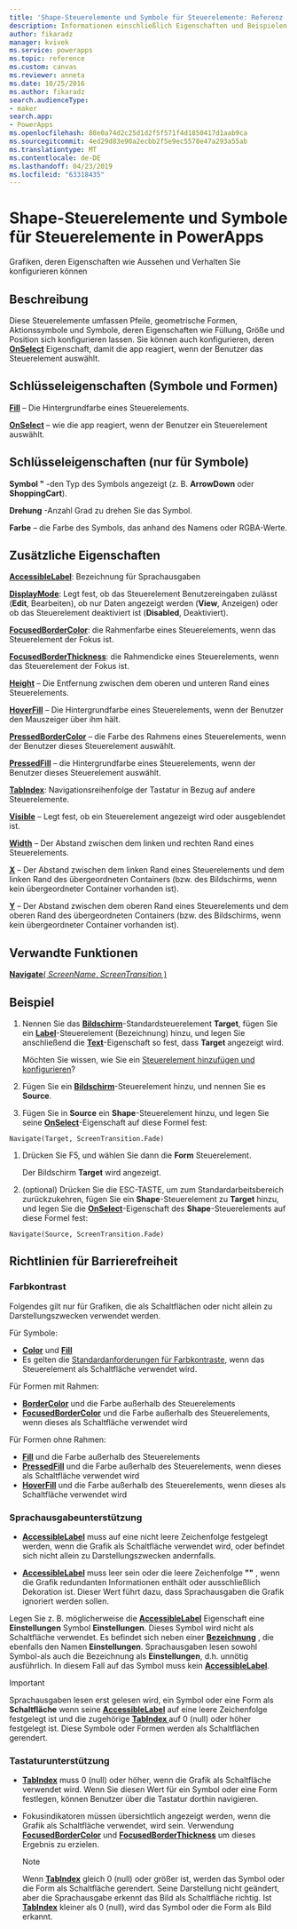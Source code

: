 ```yaml
---
title: 'Shape-Steuerelemente und Symbole für Steuerelemente: Referenz | Microsoft-Dokumentation'
description: Informationen einschließlich Eigenschaften und Beispielen für Shape-Steuerelemente und Symbole für Steuerelemente
author: fikaradz
manager: kvivek
ms.service: powerapps
ms.topic: reference
ms.custom: canvas
ms.reviewer: anneta
ms.date: 10/25/2016
ms.author: fikaradz
search.audienceType:
- maker
search.app:
- PowerApps
ms.openlocfilehash: 88e0a74d2c25d1d2f5f571f4d1850417d1aab9ca
ms.sourcegitcommit: 4ed29d83e90a2ecbb2f5e9ec5578e47a293a55ab
ms.translationtype: MT
ms.contentlocale: de-DE
ms.lasthandoff: 04/23/2019
ms.locfileid: "63318435"
---
```

# <a name="shape-controls-and-icon-controls-in-powerapps"></a>Shape-Steuerelemente und Symbole für Steuerelemente in PowerApps
Grafiken, deren Eigenschaften wie Aussehen und Verhalten Sie konfigurieren können

## <a name="description"></a>Beschreibung
Diese Steuerelemente umfassen Pfeile, geometrische Formen, Aktionssymbole und Symbole, deren Eigenschaften wie Füllung, Größe und Position sich konfigurieren lassen. Sie können auch konfigurieren, deren **[OnSelect](properties-core.md)** Eigenschaft, damit die app reagiert, wenn der Benutzer das Steuerelement auswählt.

## <a name="key-properties-icons-and-shapes"></a>Schlüsseleigenschaften (Symbole und Formen)
**[Fill](properties-color-border.md)** – Die Hintergrundfarbe eines Steuerelements.

**[OnSelect](properties-core.md)**  – wie die app reagiert, wenn der Benutzer ein Steuerelement auswählt.

## <a name="key-properties-icons-only"></a>Schlüsseleigenschaften (nur für Symbole)

**Symbol "** -den Typ des Symbols angezeigt (z. B. **ArrowDown** oder **ShoppingCart**). 

**Drehung** -Anzahl Grad zu drehen Sie das Symbol. 

**Farbe** – die Farbe des Symbols, das anhand des Namens oder RGBA-Werte.

## <a name="additional-properties"></a>Zusätzliche Eigenschaften
**[AccessibleLabel](properties-accessibility.md)**: Bezeichnung für Sprachausgaben

**[DisplayMode](properties-core.md)**: Legt fest, ob das Steuerelement Benutzereingaben zulässt (**Edit**, Bearbeiten), ob nur Daten angezeigt werden (**View**, Anzeigen) oder ob das Steuerelement deaktiviert ist (**Disabled**, Deaktiviert).

**[FocusedBorderColor](properties-color-border.md)**: die Rahmenfarbe eines Steuerelements, wenn das Steuerelement der Fokus ist.

**[FocusedBorderThickness](properties-color-border.md)**: die Rahmendicke eines Steuerelements, wenn das Steuerelement der Fokus ist.

**[Height](properties-size-location.md)** – Die Entfernung zwischen dem oberen und unteren Rand eines Steuerelements.

**[HoverFill](properties-color-border.md)** – Die Hintergrundfarbe eines Steuerelements, wenn der Benutzer den Mauszeiger über ihm hält.

**[PressedBorderColor](properties-color-border.md)**  – die Farbe des Rahmens eines Steuerelements, wenn der Benutzer dieses Steuerelement auswählt.

**[PressedFill](properties-color-border.md)**  – die Hintergrundfarbe eines Steuerelements, wenn der Benutzer dieses Steuerelement auswählt.

**[TabIndex](properties-accessibility.md)**: Navigationsreihenfolge der Tastatur in Bezug auf andere Steuerelemente.

**[Visible](properties-core.md)** – Legt fest, ob ein Steuerelement angezeigt wird oder ausgeblendet ist.

**[Width](properties-size-location.md)** – Der Abstand zwischen dem linken und rechten Rand eines Steuerelements.

**[X](properties-size-location.md)** – Der Abstand zwischen dem linken Rand eines Steuerelements und dem linken Rand des übergeordneten Containers (bzw. des Bildschirms, wenn kein übergeordneter Container vorhanden ist).

**[Y](properties-size-location.md)** – Der Abstand zwischen dem oberen Rand eines Steuerelements und dem oberen Rand des übergeordneten Containers (bzw. des Bildschirms, wenn kein übergeordneter Container vorhanden ist).

## <a name="related-functions"></a>Verwandte Funktionen

[**Navigate**( *ScreenName*, *ScreenTransition* )](../functions/function-navigate.md)

## <a name="example"></a>Beispiel

1. Nennen Sie das **[Bildschirm](control-screen.md)**-Standardsteuerelement **Target**, fügen Sie ein **[Label](control-text-box.md)**-Steuerelement (Bezeichnung) hinzu, und legen Sie anschließend die  **[Text](properties-core.md)**-Eigenschaft so fest, dass **Target** angezeigt wird.

    Möchten Sie wissen, wie Sie ein [Steuerelement hinzufügen und konfigurieren](../add-configure-controls.md)?

1. Fügen Sie ein **[Bildschirm](control-screen.md)**-Steuerelement hinzu, und nennen Sie es **Source**.

1. Fügen Sie in **Source** ein **Shape**-Steuerelement hinzu, und legen Sie seine **[OnSelect](properties-core.md)**-Eigenschaft auf diese Formel fest:

  `Navigate(Target, ScreenTransition.Fade)`
  
1. Drücken Sie F5, und wählen Sie dann die **Form** Steuerelement.

    Der Bildschirm **Target** wird angezeigt.

1. (optional) Drücken Sie die ESC-TASTE, um zum Standardarbeitsbereich zurückzukehren, fügen Sie ein **Shape**-Steuerelement zu **Target** hinzu, und legen Sie die **[OnSelect](properties-core.md)**-Eigenschaft des **Shape**-Steuerelements auf diese Formel fest:

  `Navigate(Source, ScreenTransition.Fade)`

## <a name="accessibility-guidelines"></a>Richtlinien für Barrierefreiheit

### <a name="color-contrast"></a>Farbkontrast

Folgendes gilt nur für Grafiken, die als Schaltflächen oder nicht allein zu Darstellungszwecken verwendet werden.

Für Symbole:
- **[Color](properties-color-border.md)** und **[Fill](properties-color-border.md)**
- Es gelten die [Standardanforderungen für Farbkontraste](../accessible-apps-color.md), wenn das Steuerelement als Schaltfläche verwendet wird.

Für Formen mit Rahmen:
- **[BorderColor](properties-color-border.md)** und die Farbe außerhalb des Steuerelements
- **[FocusedBorderColor](properties-color-border.md)** und die Farbe außerhalb des Steuerelements, wenn dieses als Schaltfläche verwendet wird

Für Formen ohne Rahmen:
- **[Fill](properties-color-border.md)** und die Farbe außerhalb des Steuerelements
- **[PressedFill](properties-color-border.md)** und die Farbe außerhalb des Steuerelements, wenn dieses als Schaltfläche verwendet wird
- **[HoverFill](properties-color-border.md)** und die Farbe außerhalb des Steuerelements, wenn dieses als Schaltfläche verwendet wird

### <a name="screen-reader-support"></a>Sprachausgabeunterstützung
- **[AccessibleLabel](properties-accessibility.md)**  muss auf eine nicht leere Zeichenfolge festgelegt werden, wenn die Grafik als Schaltfläche verwendet wird, oder befindet sich nicht allein zu Darstellungszwecken andernfalls.

- **[AccessibleLabel](properties-accessibility.md)**  muss leer sein oder die leere Zeichenfolge **""** , wenn die Grafik redundanten Informationen enthält oder ausschließlich Dekoration ist. Dieser Wert führt dazu, dass Sprachausgaben die Grafik ignoriert werden sollen.

Legen Sie z. B. möglicherweise die **[AccessibleLabel](properties-accessibility.md)** Eigenschaft eine **Einstellungen** Symbol **Einstellungen**. Dieses Symbol wird nicht als Schaltfläche verwendet. Es befindet sich neben einer **[Bezeichnung](control-text-box.md)** , die ebenfalls den Namen **Einstellungen**. Sprachausgaben lesen sowohl Symbol-als auch die Bezeichnung als **Einstellungen**, d.h. unnötig ausführlich. In diesem Fall auf das Symbol muss kein  **[AccessibleLabel](properties-accessibility.md)**.

> [!IMPORTANT]
> Sprachausgaben lesen erst gelesen wird, ein Symbol oder eine Form als **Schaltfläche** wenn seine **[AccessibleLabel](properties-accessibility.md)** auf eine leere Zeichenfolge festgelegt ist und die zugehörige **[TabIndex ](properties-accessibility.md)** auf 0 (null) oder höher festgelegt ist. Diese Symbole oder Formen werden als Schaltflächen gerendert. 

### <a name="keyboard-support"></a>Tastaturunterstützung
- **[TabIndex](properties-accessibility.md)**  muss 0 (null) oder höher, wenn die Grafik als Schaltfläche verwendet wird. Wenn Sie diesen Wert für ein Symbol oder eine Form festlegen, können Benutzer über die Tastatur dorthin navigieren.

- Fokusindikatoren müssen übersichtlich angezeigt werden, wenn die Grafik als Schaltfläche verwendet, wird sein. Verwendung **[FocusedBorderColor](properties-color-border.md)** und **[FocusedBorderThickness](properties-color-border.md)** um dieses Ergebnis zu erzielen.

    > [!NOTE]
    > Wenn **[TabIndex](properties-accessibility.md)** gleich 0 (null) oder größer ist, werden das Symbol oder die Form als Schaltfläche gerendert. Seine Darstellung nicht geändert, aber die Sprachausgabe erkennt das Bild als Schaltfläche richtig. Ist **[TabIndex](properties-accessibility.md)** kleiner als 0 (null), wird das Symbol oder die Form als Bild erkannt.
